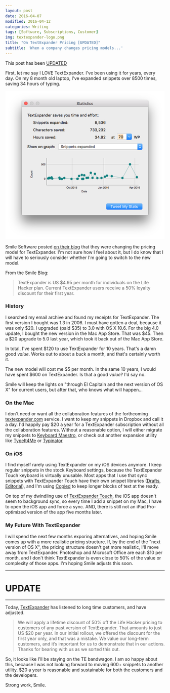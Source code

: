 ```yaml
---
layout: post
date: 2016-04-07
modified: 2016-04-12
categories: Writing
tags: [Software, Subscriptions, Customer]
img: textexpander-logo.png
title: "On TextExpander Pricing [UPDATED]"
subtitle: 'When a company changes pricing models...'
---
```



This post has been [UPDATED][1]

First, let me say I LOVE TextExpander. I've been using it for years, every day. On my 8 month old laptop, I've expanded snippets over 8500 times, saving 34 hours of typing.

![TextExpander Stats][image-1]

Smile Software posted [on their blog][2] that they were changing the pricing model for TextExpander. I'm not sure how I feel about it, but I do know that I will have to seriously consider whether I'm going to switch to the new model.

<!-- more -->

From the Smile Blog:

> TextExpander is US $4.95 per month for individuals on the Life Hacker plan. Current TextExpander users receive a 50% loyalty discount for their first year. 

### History
I searched my email archive and found my receipts for TextExpander. The first version I bought was 1.3 in 2006. I must have gotten a deal, because it was only $20. I upgraded (paid $35) to 3.0 with OS X 10.6. For the big 4.0 update, I bought the new version in the Mac App Store. That was $45. Then a $20 upgrade to 5.0 last year, which took it back out of the Mac App Store. 

In total, I've spent $120 to use TextExpander for 10 years. That's a damn good _value_. Works out to about a buck a month, and that's certainly worth it.

The new model will cost me $5 per month. In the same 10 years, I would have spent $600 on TextExpander. Is that a good _value_? I'd say no. 

Smile will keep the lights on "through El Capitain and the next version of OS X" for current users, but after that, who knows what will happen...

### On the Mac
I don't need or want all the collaboration features of the forthcoming [textexpander.com][3] service. I want to keep my snippets in Dropbox and call it a day. I'd happily pay $20 a year for a TextExpander subscription without all the collaboration features. Without a reasonable option, I will either migrate my snippets to [Keyboard Maestro][4], or check out another expansion utility like [TypeIt4Me][5] or [Typinator][6]

### On iOS
I find myself rarely using TextExpander on my iOS devices anymore. I keep regular snippets in the stock Keyboard settings, because the TextExpander Touch keyboard is virtually unusable. Most apps that I use that sync snippets with TextExpander Touch have their own snippet libraries ([Drafts][7], [Editorial][8]), and I'm using [Copied][9] to keep longer blocks of text at the ready. 

On top of my dwindling use of [TextExpander Touch][10], the iOS app doesn't seem to background sync, so every time I add a snippet on my Mac, I have to open the iOS app and force a sync. AND, there is still not an iPad Pro-optimized version of the app five months later. 

### My Future With TextExpander
I will spend the next few months exporing alternatives, and hoping Smile comes up with a more realistic pricing structure. If, by the end of the "next version of OS X", the pricing structure doesn't get more realistic, I'll move away from TextExpander. 
<a href name="UPDATE"></a>
Photoshop and Microsoft Office are each $10 per month, and I don't think TextExpander is even close to 50% of the value or complexity of those apps. I'm hoping Smile adjusts this soon. 



---

# UPDATE

---

Today, [TextExpander][11] has listened to long time customers, and have adjusted.

> We will apply a lifetime discount of 50% off the Life Hacker pricing to customers of any past version of TextExpander. That amounts to just US $20 per year. In our initial rollout, we offered the discount for the first year only, and that was a mistake. We value our long-term customers, and it’s important for us to demonstrate that in our actions. Thanks for bearing with us as we sorted this out.

So, it looks like I'll be staying on the TE bandwagon.  I am so happy about this, because I was not looking forward to moving 600+ snippets to another utility.  $20 a year is reasonable and sustainable for both the customers and the developers.

Strong work, Smile.



[1]:	#UPDATE
[2]:	https://smilesoftware.com/press/entry/smile-launches-textexpander-com-with-apps-for-mac-iphone-and-windows-beta
[3]:	http://www.textexpander.com
[4]:	http://www.keyboardmaestro.com/main/
[5]:	http://www.ettoresoftware.com/products/typeit4me/
[6]:	http://www.ergonis.com/products/typinator/
[7]:	https://geo.itunes.apple.com/us/app/drafts-4-quickly-capture-notes/id905337691?mt=8
[8]:	https://geo.itunes.apple.com/us/app/editorial/id673907758?mt=8
[9]:	https://geo.itunes.apple.com/us/app/copied-copy-paste-everywhere/id1015767349?mt=8
[10]:	https://geo.itunes.apple.com/us/app/textexpander-+-keyboard-type/id1075927186?mt=8
[11]:	https://smilesoftware.com/textexpander/entry/textexpander-adjustments

[image-1]: /assets/img/post/text-expander-stats.png